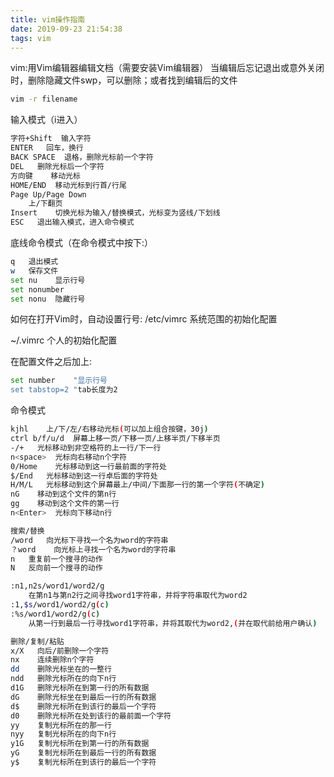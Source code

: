 ```yaml
---
title: vim操作指南
date: 2019-09-23 21:54:38
tags: vim
---
```

vim:用Vim编辑器编辑文档（需要安装Vim编辑器）
当编辑后忘记退出或意外关闭时，删除隐藏文件swp，可以删除；或者找到编辑后的文件
```bash
vim -r filename
```
输入模式（i进入）
```bash 
字符+Shift  输入字符
ENTER   回车，换行
BACK SPACE  退格，删除光标前一个字符
DEL   删除光标后一个字符
方向键    移动光标
HOME/END  移动光标到行首/行尾 
Page Up/Page Down
    上/下翻页
Insert    切换光标为输入/替换模式，光标变为竖线/下划线
ESC   退出输入模式，进入命令模式
```

底线命令模式（在命令模式中按下:）
```bash
q   退出模式
w   保存文件
set nu    显示行号
set nonumber
set nonu  隐藏行号

```

如何在打开Vim时，自动设置行号:
/etc/vimrc  系统范围的初始化配置

~/.vimrc  个人的初始化配置

在配置文件之后加上:
```bash
set number    "显示行号
set tabstop=2 "tab长度为2
```

命令模式
```bash
kjhl    上/下/左/右移动光标(可以加上组合按键，30j)
ctrl b/f/u/d  屏幕上移一页/下移一页/上移半页/下移半页
-/+   光标移动到非空格符的上一行/下一行
n<space>  光标向右移动n个字符
0/Home    光标移动到这一行最前面的字符处
$/End   光标移动到这一行卓后面的字符处
H/M/L   光标移动到这个屏幕最上/中间/下面那一行的第一个字符(不确定)
nG    移动到这个文件的第n行
gg    移动到这个文件的第一行
n<Enter>  光标向下移动n行

搜索/替换
/word   向光标下寻找一个名为word的字符串
？word    向光标上寻找一个名为word的字符串
n   重复前一个搜寻的动作
N   反向前一个搜寻的动作

:n1,n2s/word1/word2/g
    在第n1与第n2行之间寻找word1字符串，并将字符串取代为word2
:1,$s/word1/word2/g(c)
:%s/word1/word2/g(c)
    从第一行到最后一行寻找word1字符串，并将其取代为word2,(并在取代前给用户确认)

删除/复制/粘贴
x/X   向后/前删除一个字符
nx    连续删除n个字符
dd    删除光标坐在的一整行
ndd   删除光标所在的向下n行
d1G   删除光标所在到第一行的所有数据
dG    删除光标坐在到最后一行的所有数据
d$    删除光标所在到该行的最后一个字符
d0    删除光标所在处到该行的最前面一个字符
yy    复制光标所在的那一行
nyy   复制光标所在的向下n行
y1G   复制光标所在到第一行的所有数据
yG    复制光标所在到最后一行的所有数据
y$    复制光标所在到该行的最后一个字符
```
